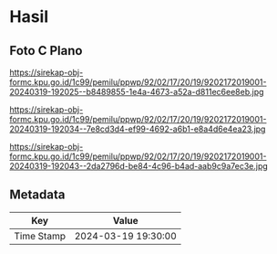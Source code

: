 # Hasil

## Foto C Plano

https://sirekap-obj-formc.kpu.go.id/1c99/pemilu/ppwp/92/02/17/20/19/9202172019001-20240319-192025--b8489855-1e4a-4673-a52a-d811ec6ee8eb.jpg

https://sirekap-obj-formc.kpu.go.id/1c99/pemilu/ppwp/92/02/17/20/19/9202172019001-20240319-192034--7e8cd3d4-ef99-4692-a6b1-e8a4d6e4ea23.jpg

https://sirekap-obj-formc.kpu.go.id/1c99/pemilu/ppwp/92/02/17/20/19/9202172019001-20240319-192043--2da2796d-be84-4c96-b4ad-aab9c9a7ec3e.jpg


## Metadata

| Key        | Value               |
| ---------- | ------------------- |
| Time Stamp | 2024-03-19 19:30:00 |




